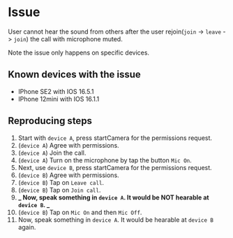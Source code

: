 # Issue

User cannot hear the sound from others after the user rejoin(`join` -> `leave` -> `join`) the call with microphone muted.

Note the issue only happens on specific devices.

## Known devices with the issue

- IPhone SE2 with IOS 16.5.1
- IPhone 12mini with IOS 16.1.1

## Reproducing steps

1. Start with `device A`, press startCamera for the permissions request.
2. (`device A`) Agree with permissions.
3. (`device A`) Join the call.
4. (`device A`) Turn on the microphone by tap the button `Mic On`.
5. Next, use `device B`, press startCamera for the permissions request.
6. (`device B`) Agree with permissions.
7. (`device B`) Tap on `Leave call`.
8. (`device B`) Tap on `Join call`.
9. **_ Now, speak something in `device A`. It would be NOT hearable at `device B`. _**
10. (`device B`) Tap on `Mic On` and then `Mic Off`.
11. Now, speak something in `device A`. It would be hearable at `device B` again.
